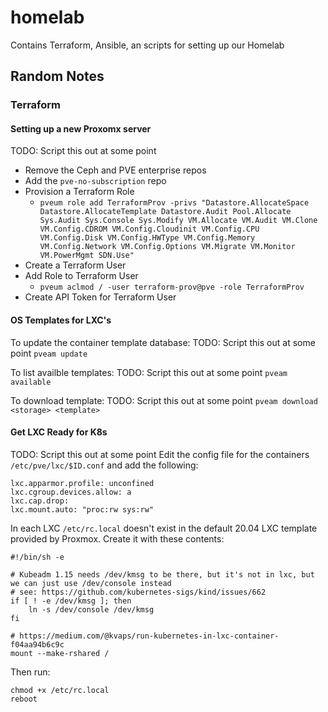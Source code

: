 # homelab
Contains Terraform, Ansible, an scripts for setting up our Homelab

## Random Notes
### Terraform
#### Setting up a new Proxomx server
TODO: Script this out at some point
* Remove the Ceph and PVE enterprise repos
* Add the `pve-no-subscription` repo
* Provision a Terraform Role
  - `pveum role add TerraformProv -privs "Datastore.AllocateSpace Datastore.AllocateTemplate Datastore.Audit Pool.Allocate Sys.Audit Sys.Console Sys.Modify VM.Allocate VM.Audit VM.Clone VM.Config.CDROM VM.Config.Cloudinit VM.Config.CPU VM.Config.Disk VM.Config.HWType VM.Config.Memory VM.Config.Network VM.Config.Options VM.Migrate VM.Monitor VM.PowerMgmt SDN.Use"
`
* Create a Terraform User
* Add Role to Terraform User
  - `pveum aclmod / -user terraform-prov@pve -role TerraformProv`
* Create API Token for Terraform User
#### OS Templates for LXC's

To update the container template database:
TODO: Script this out at some point
`pveam update`

To list availble templates:
TODO: Script this out at some point
`pveam available`

To download template:
TODO: Script this out at some point
`pveam download <storage> <template>`

#### Get LXC Ready for K8s
TODO: Script this out at some point
Edit the config file for the containers `/etc/pve/lxc/$ID.conf` and add the following:

```
lxc.apparmor.profile: unconfined
lxc.cgroup.devices.allow: a
lxc.cap.drop:
lxc.mount.auto: "proc:rw sys:rw"
```
In each LXC `/etc/rc.local` doesn't exist in the default 20.04 LXC template provided by Proxmox. Create it with these contents:

```
#!/bin/sh -e

# Kubeadm 1.15 needs /dev/kmsg to be there, but it's not in lxc, but we can just use /dev/console instead
# see: https://github.com/kubernetes-sigs/kind/issues/662
if [ ! -e /dev/kmsg ]; then
    ln -s /dev/console /dev/kmsg
fi

# https://medium.com/@kvaps/run-kubernetes-in-lxc-container-f04aa94b6c9c
mount --make-rshared /
```

Then run:

```
chmod +x /etc/rc.local
reboot
```
